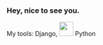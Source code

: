 ### Hey, nice to see you.

My tools: Django, <img src='https://user-images.githubusercontent.com/46374595/165747598-b8b5a4c2-1b81-4f23-8ee4-5e98d3da83d7.svg' height="32" width="32"> Python
